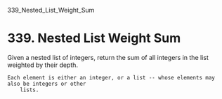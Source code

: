 339_Nested_List_Weight_Sum
# 339. Nested List Weight Sum

Given a nested list of integers, return the sum of all integers in the list weighted by their
        depth.

    Each element is either an integer, or a list -- whose elements may also be integers or other
        lists.